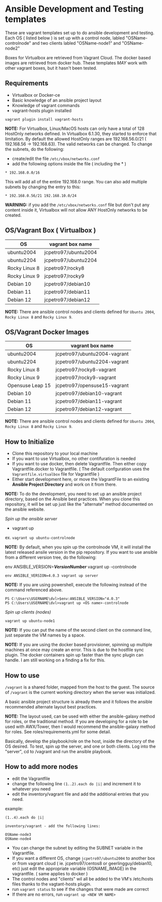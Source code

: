 # Ansible Development and Testing templates

These are vagrant templates set up to do ansible development and testing.  Each OS ( listed below ) is set up with a control node, labled "OSName-controlnode" and two clients labled "OSName-node1" and "OSName-node2"

Boxes for Virtualbox are retrieved from Vagrant Cloud.  The docker based images are retrieved from docker hub.  These templates _MAY_ work with other vagrant boxes, but it hasn't been tested.
## Requirements

* Virtualbox or Docker-ce
* Basic knowledge of an ansible project layout
* Knowledge of vagrant commands
* vagrant-hosts plugin installed

`vagrant plugin install vagrant-hosts`

**NOTE:** For Virtualbox, Linux/MacOS hosts can only have a total of 128 HostOnly networks defined.  In Virtualbox 6.1.30, they started to enforce that limitation. By default the allowed HostOnly ranges are 192.168.56.0/21 ( 192.168.56 -> 192.168.63).  The valid networks can be changed. To change the subnets, do the following:

* create/edit the file `/etc/vbox/networks.conf`
* add the following options inside the file ( including the * )

```
* 192.168.0.0/16
```

This will add all of the entire 192.168.0 range.  You can also add multiple subnets by changing the entry to this:

```
* 192.168.0.56/21 192.168.10.0/24
```

**WARNING:** if you add the `/etc/vbox/networks.conf` file but don't put any content inside it, Virtualbox will not allow ANY HostOnly networks to be created.


## OS/Vagrant Box ( Virtualbox )

| OS            | vagrant box name     |
| ------------- | -------------------- |
| ubuntu2004    | jcpetro97/ubuntu2004 |
| ubuntu2204    | jcpetro97/ubuntu2204 |
| Rocky Linux 8 | jcpetro97/rocky8     |
| Rocky Linux 9 | jcpetro97/rocky9     |
| Debian 10     | jcpetro97/debian10   |
| Debian 11     | jcpetro97/debian11   |
| Debian 12     | jcpetro97/debian12   |

**NOTE:** There are ansible control nodes and clients defined for `Ubuntu 2004`, `Rocky Linux 8` and `Rocky Linux 9`.

## OS/Vagrant Docker Images

| OS               | vagrant box name             |
| ---------------- | ---------------------------- |
| ubuntu2004       | jcpetro97/ubuntu2004-vagrant |
| ubuntu2204       | jcpetro97/ubuntu2204-vagrant |
| Rocky Linux 8    | jcpetro97/rocky8-vagrant     |
| Rocky Linux 9    | jcpetro97/rocky9-vagrant     |
| Opensuse Leap 15 | jcpetro97/opensuse15-vagrant |
| Debian 10        | jcpetro97/debian10-vagrant   |
| Debian 11        | jcpetro97/debian11-vagrant   |
| Debian 12        | jcpetro97/debian12-vagrant   |

**NOTE:** There are ansible control nodes and clients defined for `Ubuntu 2004`, `Rocky Linux 8` and `Rocky Linux 9`.

## How to Initialize

* Clone this repository to your local machine
* If you want to use Virtualbox, no other contifuration is needed
* If you want to use docker, then delete Vagrantfile.  Then either copy Vagrantfile.docker to Vagrantfile. ( The default confguration uses the `Vagrantfile.virtualbox` file for Vagrantfile )
* Either start development here, or move the VagrantFile to an existing **Ansible Project Directory** and work on it from there.  

**NOTE:** To do the development, you need to set up an ansible project directory, based on the Ansible best practices.  When you clone this repository, it will be set up just like the "alternate" method documented on the ansible website. 

_Spin up the ansible server_

* vagrant up <VM name>

ex. `vagrant up ubuntu-controlnode`

**NOTE:** By default, when you spin up the controlnode VM, it will install the latest released ansile version in the pip repository.  If you want to use ansible from a different version tree, do the following:

env ANSIBLE_VERSION=_**VersionNumber**_ vagrant up <OS name>-controlnode

`env ANSIBLE_VERSION=4.0.3 vagrant up server`

**NOTE:** If you are using powershell, execute the following instead of the command referenced above.

```
PS C:\Users\USERNAME\dvl>$env:ANSIBLE_VERSION="4.0.3"
PS C:\Users\USERNAME\dvl>vagrant up <OS name>-controlnode

```

_Spin up clients (nodes)_

`vagrant up ubuntu-node1`

**NOTE:** If you can put the name of the second client on the command line, just separate the VM names by a space.

**NOTE:** If you are using the docker based provisioner, spinning up multiple machines at once may create an error.  This is due to the hostfile sync plugin.  The docker containers spin up faster than the sync plugin can handle.  I am still working on a finding a fix for this.

## How to use

`/vagrant` is a shared folder, mapped from the host to the guest.  The source of `/vagrant` is the current working directory when the server was initialized.  

A basic ansible project structure is already there and it follows the ansible recommended alternate layout best practices.  

**NOTE:** The layout used, can be used with either the ansible-galaxy method for roles, or the traditional method.  If you are developing for a role to be used with AWX/Tower, then I would recommend the ansible-galaxy method for roles.  See roles/requirements.yml for some detail.

Basically, develop the playbook/role on the host, inside the directory of the OS desired.  To test, spin up the server, and one or both clients.  Log into the "server", cd to /vagrant and run the ansible playbook.

## How to add more nodes

* edit the Vagrantfile
* change the following line  `(1..2).each do |i|`  and increment it to whatever you need
* edit the inventory/vagrant file and add the additional entries that you need.  

example:

```
(1..4).each do |i|

inventory/vagrant - add the following lines:

OSName-node3
OSName-node4

```

* You can change the subnet by editing the SUBNET variable in the Vagrantfile.
* If you want a different OS, change `jcpetro97/ubuntu2004` to another box or from vagrant cloud ( ie. jcpetro97/centos8 or geerlingguy/debian10, etc)  just edit the appropriate variable (OSNAME_IMAGE) in the vagrantfile.  ( same applies to docker )
* The control nodes and "clients"  wil all be added to the VM's /etc/hosts files thanks to the vagtant-hosts plugin.
* run `vagrant status` to see if the changes that were made are correct
* If there are no errors, run `vagrant up <NEW VM NAME>`
